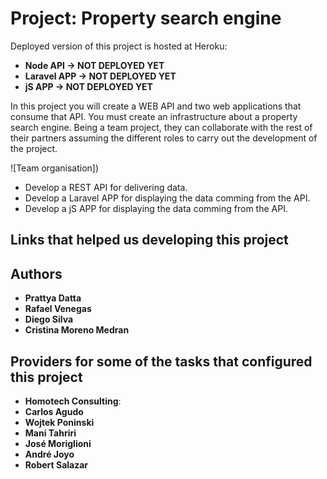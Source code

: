 # Project: Property search engine 

Deployed version of this project is hosted at Heroku:
* **Node API -> NOT DEPLOYED YET**
* **Laravel APP -> NOT DEPLOYED YET**
* **jS APP -> NOT DEPLOYED YET**

In this project you will create a WEB API and two web applications that consume that API. You must create an infrastructure about a property search engine. Being a team project, they can collaborate with the rest of their partners assuming the different roles to carry out the development of the project.

![Team organisation])

- Develop a REST API for delivering data.
- Develop a Laravel APP for displaying the data comming from the API.
- Develop a jS APP for displaying the data comming from the API.

## Links that helped us developing this project

## Authors
* **Prattya Datta**
* **Rafael Venegas**
* **Diego Silva**
* **Cristina Moreno Medran**

## Providers for some of the tasks that configured this project
* **Homotech Consulting**:
* **Carlos Agudo**
* **Wojtek Poninski**
* **Mani Tahriri**
* **José Moriglioni**
* **André Joyo**
* **Robert Salazar**
